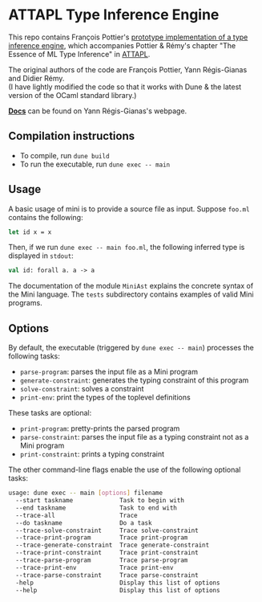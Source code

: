 # ATTAPL Type Inference Engine

This repo contains François Pottier's [prototype implementation of a type 
inference engine](http://cristal.inria.fr/attapl/), which accompanies Pottier & Rémy's chapter "The Essence of ML Type Inference" in [ATTAPL](https://www.cis.upenn.edu/~bcpierce/attapl/).

The original authors of the code are François Pottier, Yann Régis-Gianas and Didier Rémy.    
(I have lightly modified the code so that it works with Dune & the latest version of the OCaml standard library.)

[**Docs**](https://yrg.gitlab.io/homepage/static/public/mini/) can be found on Yann Régis-Gianas's webpage.


## Compilation instructions
- To compile, run `dune build`
- To run the executable, run `dune exec -- main`

## Usage

A basic usage of mini is to provide a source file as input. Suppose
`foo.ml` contains the following:

```ocaml
let id x = x
``` 

Then, if we run `dune exec -- main foo.ml`, the following inferred type is displayed in `stdout`:  
```ocaml
val id: forall a. a -> a
```

The documentation of the module `MiniAst` explains the concrete syntax
of the Mini language. The `tests` subdirectory contains examples of
valid Mini programs.

## Options

By default, the executable (triggered by `dune exec -- main`) processes the following tasks:

- `parse-program`: parses the input file as a Mini program
- `generate-constraint`: generates the typing constraint of this program
- `solve-constraint`: solves a constraint
- `print-env`: print the types of the toplevel definitions


These tasks are optional:

-  `print-program`: pretty-prints the parsed program
-  `parse-constraint`: parses the input file as a typing constraint not as 
   a Mini program
-  `print-constraint`: prints a typing constraint

The other command-line flags enable the use of the following optional tasks:

```bash
usage: dune exec -- main [options] filename
  --start taskname             Task to begin with
  --end taskname               Task to end with
  --trace-all                  Trace
  --do taskname                Do a task
  --trace-solve-constraint     Trace solve-constraint
  --trace-print-program        Trace print-program
  --trace-generate-constraint  Trace generate-constraint
  --trace-print-constraint     Trace print-constraint
  --trace-parse-program        Trace parse-program
  --trace-print-env            Trace print-env
  --trace-parse-constraint     Trace parse-constraint
  -help                        Display this list of options
  --help                       Display this list of options
```
